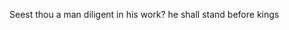 Seest thou a man diligent in his work? he shall stand before kings

<!---
yenneprem/yenneprem is a ✨ special ✨ repository because its `README.md` (this file) appears on your GitHub profile.
You can click the Preview link to take a look at your changes.
--->
